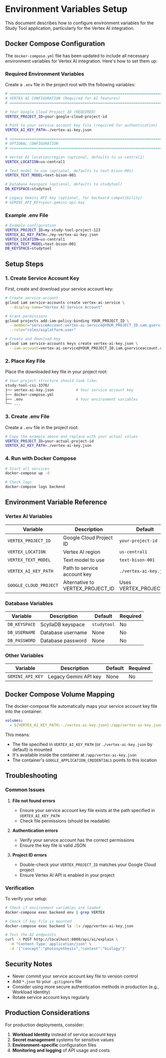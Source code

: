 # Environment Variables Setup

This document describes how to configure environment variables for the Study Tool application, particularly for the Vertex AI integration.

## Docker Compose Configuration

The `docker-compose.yml` file has been updated to include all necessary environment variables for Vertex AI integration. Here's how to set them up:

### Required Environment Variables

Create a `.env` file in the project root with the following variables:

```bash
# =============================================================================
# VERTEX AI CONFIGURATION (Required for AI features)
# =============================================================================

# Your Google Cloud Project ID (REQUIRED)
VERTEX_PROJECT_ID=your-google-cloud-project-id

# Path to your service account key file (required for authentication)
VERTEX_AI_KEY_PATH=./vertex-ai-key.json

# =============================================================================
# OPTIONAL CONFIGURATION
# =============================================================================

# Vertex AI location/region (optional, defaults to us-central1)
VERTEX_LOCATION=us-central1

# Text model to use (optional, defaults to text-bison-001)
VERTEX_TEXT_MODEL=text-bison-001

# Database keyspace (optional, defaults to studytool)
DB_KEYSPACE=studytool

# Legacy Gemini API key (optional, for backward compatibility)
# GEMINI_API_KEY=your-gemini-api-key
```

### Example .env File

```bash
# Example configuration
VERTEX_PROJECT_ID=my-study-tool-project-123
VERTEX_AI_KEY_PATH=./my-vertex-ai-key.json
VERTEX_LOCATION=us-central1
VERTEX_TEXT_MODEL=text-bison-001
DB_KEYSPACE=studytool
```

## Setup Steps

### 1. Create Service Account Key

First, create and download your service account key:

```bash
# Create service account
gcloud iam service-accounts create vertex-ai-service \
  --display-name="Vertex AI Service Account"

# Grant permissions
gcloud projects add-iam-policy-binding YOUR_PROJECT_ID \
  --member="serviceAccount:vertex-ai-service@YOUR_PROJECT_ID.iam.gserviceaccount.com" \
  --role="roles/aiplatform.user"

# Create and download key
gcloud iam service-accounts keys create vertex-ai-key.json \
  --iam-account=vertex-ai-service@YOUR_PROJECT_ID.iam.gserviceaccount.com
```

### 2. Place Key File

Place the downloaded key file in your project root:

```bash
# Your project structure should look like:
study-tool-csi-3370/
├── vertex-ai-key.json          # Your service account key
├── docker-compose.yml
├── .env                        # Your environment variables
└── ...
```

### 3. Create .env File

Create a `.env` file in the project root:

```bash
# Copy the example above and replace with your actual values
VERTEX_PROJECT_ID=your-actual-project-id
VERTEX_AI_KEY_PATH=./vertex-ai-key.json
```

### 4. Run with Docker Compose

```bash
# Start all services
docker-compose up -d

# Check logs
docker-compose logs backend
```

## Environment Variable Reference

### Vertex AI Variables

| Variable | Description | Default | Required |
|----------|-------------|---------|----------|
| `VERTEX_PROJECT_ID` | Google Cloud Project ID | `your-project-id` | Yes |
| `VERTEX_LOCATION` | Vertex AI region | `us-central1` | No |
| `VERTEX_TEXT_MODEL` | Text model to use | `text-bison-001` | No |
| `VERTEX_AI_KEY_PATH` | Path to service account key | `./vertex-ai-key.json` | Yes |
| `GOOGLE_CLOUD_PROJECT` | Alternative to VERTEX_PROJECT_ID | Uses VERTEX_PROJECT_ID | No |

### Database Variables

| Variable | Description | Default | Required |
|----------|-------------|---------|----------|
| `DB_KEYSPACE` | ScyllaDB keyspace | `studytool` | No |
| `DB_USERNAME` | Database username | None | No |
| `DB_PASSWORD` | Database password | None | No |

### Other Variables

| Variable | Description | Default | Required |
|----------|-------------|---------|----------|
| `GEMINI_API_KEY` | Legacy Gemini API key | None | No |

## Docker Compose Volume Mapping

The docker-compose file automatically maps your service account key file into the container:

```yaml
volumes:
  - ${VERTEX_AI_KEY_PATH:-./vertex-ai-key.json}:/app/vertex-ai-key.json:ro
```

This means:
- The file specified in `VERTEX_AI_KEY_PATH` (or `./vertex-ai-key.json` by default) is mounted
- It's available inside the container at `/app/vertex-ai-key.json`
- The container's `GOOGLE_APPLICATION_CREDENTIALS` points to this location

## Troubleshooting

### Common Issues

1. **File not found errors**
   - Ensure your service account key file exists at the path specified in `VERTEX_AI_KEY_PATH`
   - Check file permissions (should be readable)

2. **Authentication errors**
   - Verify your service account has the correct permissions
   - Ensure the key file is valid JSON

3. **Project ID errors**
   - Double-check your `VERTEX_PROJECT_ID` matches your Google Cloud project
   - Ensure Vertex AI API is enabled in your project

### Verification

To verify your setup:

```bash
# Check if environment variables are loaded
docker-compose exec backend env | grep VERTEX

# Check if key file is mounted
docker-compose exec backend ls -la /app/vertex-ai-key.json

# Test the AI endpoints
curl -X POST http://localhost:8080/api/ai/explain \
  -H "Content-Type: application/json" \
  -d '{"concept":"photosynthesis","context":"biology"}'
```

## Security Notes

- Never commit your service account key file to version control
- Add `*.json` to your `.gitignore` file
- Consider using more secure authentication methods in production (e.g., Workload Identity)
- Rotate service account keys regularly

## Production Considerations

For production deployments, consider:

1. **Workload Identity** instead of service account keys
2. **Secret management** systems for sensitive values
3. **Environment-specific** configuration files
4. **Monitoring and logging** of API usage and costs 